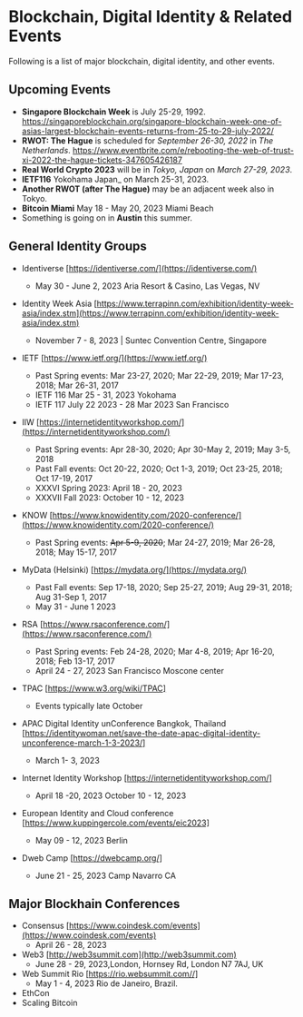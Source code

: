 # Blockchain, Digital Identity & Related Events

Following is a list of major blockchain, digital identity, and other events.

## Upcoming Events

* **Singapore Blockchain Week** is July 25-29, 1992. https://singaporeblockchain.org/singapore-blockchain-week-one-of-asias-largest-blockchain-events-returns-from-25-to-29-july-2022/
* **RWOT: The Hague** is scheduled for _September 26-30, 2022_ in _The Netherlands_. https://www.eventbrite.com/e/rebooting-the-web-of-trust-xi-2022-the-hague-tickets-347605426187
* **Real World Crypto 2023** will be in _Tokyo, Japan_ on _March 27-29, 2023_.
* **IETF116** Yokohama Japan_  on March 25-31, 2023. 
* **Another RWOT (after The Hague)** may be an adjacent week also in Tokyo.
* **Bitcoin Miami** May 18 - May 20, 2023 Miami Beach
* Something is going on in **Austin** this summer.

## General Identity Groups

* Identiverse [https://identiverse.com/](https://identiverse.com/)
     * May 30 - June 2, 2023  Aria Resort & Casino, Las Vegas, NV
* Identity Week Asia [https://www.terrapinn.com/exhibition/identity-week-asia/index.stm](https://www.terrapinn.com/exhibition/identity-week-asia/index.stm)
    * November 7 - 8, 2023 | Suntec Convention Centre, Singapore
* IETF [https://www.ietf.org/](https://www.ietf.org/) 
    * Past Spring events:  Mar 23-27, 2020; Mar 22-29, 2019; Mar 17-23,    2018; Mar 26-31, 2017
    * IETF 116 Mar 25 - 31, 2023 Yokohama
    * IETF 117 July 22 2023 - 28 Mar 2023 San Francisco 
* IIW [https://internetidentityworkshop.com/](https://internetidentityworkshop.com/)
    * Past Spring events:  Apr 28-30, 2020; Apr 30-May 2, 2019; May 3-5, 2018
    * Past Fall events:  Oct 20-22, 2020; Oct 1-3, 2019; Oct 23-25, 2018; Oct 17-19, 2017
    * XXXVI Spring 2023: April 18 - 20, 2023
    * XXXVII Fall 2023: October 10 - 12, 2023   

* KNOW [https://www.knowidentity.com/2020-conference/](https://www.knowidentity.com/2020-conference/)
    * Past Spring events:  ~~Apr 5-9, 2020~~; Mar 24-27, 2019; Mar 26-28, 2018; May 15-17, 2017
* MyData (Helsinki) [https://mydata.org/](https://mydata.org/)
    * Past Fall events: Sep 17-18, 2020; Sep 25-27, 2019; Aug 29-31, 2018; Aug 31-Sep 1, 2017
    * May 31 - June 1 2023 
   
* RSA [https://www.rsaconference.com/](https://www.rsaconference.com/) 
    * Past Spring events:  Feb 24-28, 2020; Mar 4-8, 2019; Apr 16-20, 2018; Feb 13-17, 2017
    * April 24 - 27, 2023 San Francisco Moscone center 

* TPAC [https://www.w3.org/wiki/TPAC]
    * Events typically late October

* APAC Digital Identity unConference Bangkok, Thailand [https://identitywoman.net/save-the-date-apac-digital-identity-unconference-march-1-3-2023/]
    * March 1- 3, 2023
* Internet Identity Workshop [https://internetidentityworkshop.com/]
    * April 18 -20, 2023 October 10 - 12, 2023
* European Identity and Cloud conference [https://www.kuppingercole.com/events/eic2023]
    * May 09 - 12, 2023 Berlin
* Dweb Camp [https://dwebcamp.org/]
    * June 21 - 25, 2023 Camp Navarro CA
## Major Blockhain Conferences
* Consensus [https://www.coindesk.com/events](https://www.coindesk.com/events)
   * April 26 - 28, 2023
* Web3 [http://web3summit.com](http://web3summit.com)   
    * June 28 - 29, 2023,London, Hornsey Rd, London N7 7AJ, UK
* Web Summit Rio [https://rio.websummit.com//]   
    * May 1 - 4, 2023 Rio de Janeiro, Brazil. 
* EthCon
* Scaling Bitcoin
